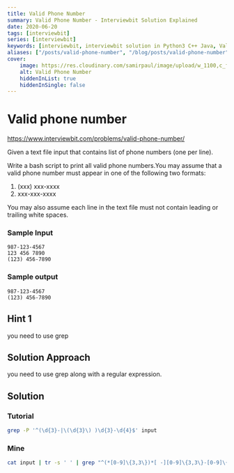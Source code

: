 ```yaml
---
title: Valid Phone Number
summary: Valid Phone Number - Interviewbit Solution Explained
date: 2020-06-20
tags: [interviewbit]
series: [interviewbit]
keywords: [interviewbit, interviewbit solution in Python3 C++ Java, Valid Phone Number solution]
aliases: ["/posts/valid-phone-number", "/blog/posts/valid-phone-number", "/valid-phone-number"]
cover:
    image: https://res.cloudinary.com/samirpaul/image/upload/w_1100,c_fit,co_rgb:FFFFFF,l_text:Arial_70_bold:Valid Phone Number - Solution Explained/problem-solving.webp
    alt: Valid Phone Number
    hiddenInList: true
    hiddenInSingle: false
---
```


# Valid phone number

https://www.interviewbit.com/problems/valid-phone-number/

Given a text file input that contains list of phone numbers (one per line).

Write a bash script to print all valid phone numbers.You may assume that a valid phone number must appear in one of the following two formats:

1. (xxx) xxx-xxxx
2. xxx-xxx-xxxx

You may also assume each line in the text file must not contain leading or trailing white spaces.

### Sample Input
```
987-123-4567
123 456 7890
(123) 456-7890
```
### Sample output
```
987-123-4567
(123) 456-7890
```

## Hint 1

you need to use grep

## Solution Approach

you need to use grep along with a regular expression.

## Solution
### Tutorial

```bash
grep -P '^(\d{3}-|\(\d{3}\) )\d{3}-\d{4}$' input

```

### Mine
```bash
cat input | tr -s ' ' | grep "^(*[0-9]\{3,3\})*[ -][0-9]\{3,3\}-[0-9]\{4,4\}$"
```
